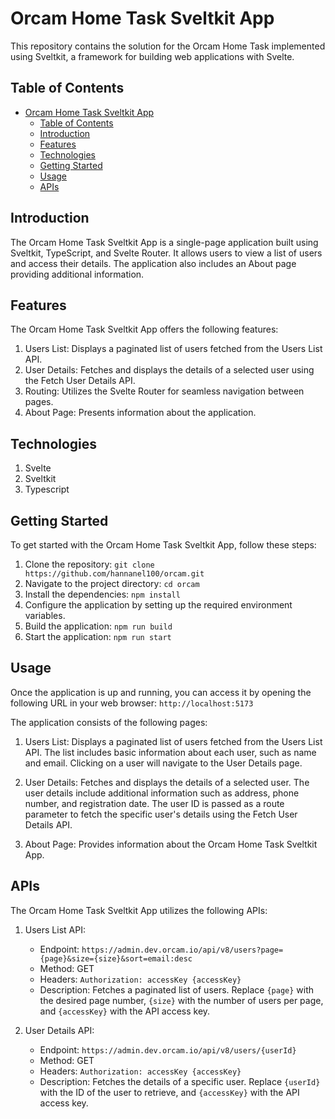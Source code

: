 # Orcam Home Task Sveltkit App

This repository contains the solution for the Orcam Home Task implemented using Sveltkit, a framework for building web applications with Svelte.

## Table of Contents

- [Orcam Home Task Sveltkit App](#orcam-home-task-sveltkit-app)
  - [Table of Contents](#table-of-contents)
  - [Introduction](#introduction)
  - [Features](#features)
  - [Technologies](#technologies)
  - [Getting Started](#getting-started)
  - [Usage](#usage)
  - [APIs](#apis)


## Introduction

The Orcam Home Task Sveltkit App is a single-page application built using Sveltkit, TypeScript, and Svelte Router. It allows users to view a list of users and access their details. The application also includes an About page providing additional information.

## Features

The Orcam Home Task Sveltkit App offers the following features:

1. Users List: Displays a paginated list of users fetched from the Users List API.
2. User Details: Fetches and displays the details of a selected user using the Fetch User Details API.
3. Routing: Utilizes the Svelte Router for seamless navigation between pages.
4. About Page: Presents information about the application.

## Technologies

1. Svelte
2. Sveltkit
3. Typescript

## Getting Started

To get started with the Orcam Home Task Sveltkit App, follow these steps:

1. Clone the repository: `git clone https://github.com/hannanel100/orcam.git`
2. Navigate to the project directory: `cd orcam`
3. Install the dependencies: `npm install`
4. Configure the application by setting up the required environment variables.
5. Build the application: `npm run build`
6. Start the application: `npm run start`

## Usage

Once the application is up and running, you can access it by opening the following URL in your web browser: `http://localhost:5173`

The application consists of the following pages:

1. Users List: Displays a paginated list of users fetched from the Users List API. The list includes basic information about each user, such as name and email. Clicking on a user will navigate to the User Details page.

2. User Details: Fetches and displays the details of a selected user. The user details include additional information such as address, phone number, and registration date. The user ID is passed as a route parameter to fetch the specific user's details using the Fetch User Details API.

3. About Page: Provides information about the Orcam Home Task Sveltkit App.

## APIs

The Orcam Home Task Sveltkit App utilizes the following APIs:

1. Users List API:
   - Endpoint: `https://admin.dev.orcam.io/api/v8/users?page={page}&size={size}&sort=email:desc`
   - Method: GET
   - Headers: `Authorization: accessKey {accessKey}`
   - Description: Fetches a paginated list of users. Replace `{page}` with the desired page number, `{size}` with the number of users per page, and `{accessKey}` with the API access key.

2. User Details API:
   - Endpoint: `https://admin.dev.orcam.io/api/v8/users/{userId}`
   - Method: GET
   - Headers: `Authorization: accessKey {accessKey}`
   - Description: Fetches the details of a specific user. Replace `{userId}` with the ID of the user to retrieve, and `{accessKey}` with the API access key.

